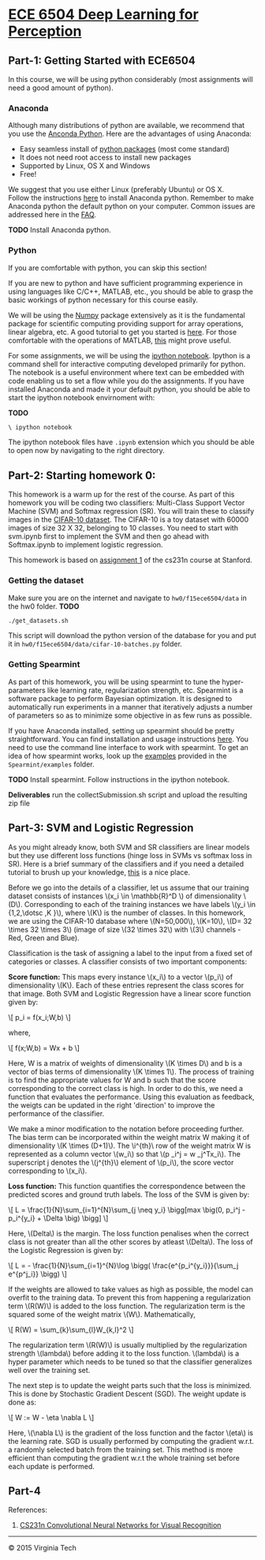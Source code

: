 # [ECE 6504 Deep Learning for Perception](https://filebox.ece.vt.edu/~f15ece6504/)

## Part-1: Getting Started with ECE6504 

In this course, we will be using python considerably (most assignments will need a good amount of python). 

### Anaconda
Although many distributions of python are available, we recommend that you use the [Anconda Python](https://store.continuum.io/cshop/anaconda/). Here are the advantages of using Anaconda: 
- Easy seamless install of [python packages](http://docs.continuum.io/anaconda/pkg-docs) (most come standard)
- It does not need root access to install new packages 
- Supported by Linux, OS X and Windows
- Free! 

We suggest that you use either Linux (preferably Ubuntu) or OS X.  
Follow the instructions [here](http://docs.continuum.io/anaconda/install) to install Anaconda python. 
Remember to make Anaconda python the default python on your computer. 
Common issues are addressed here in the  [FAQ](http://docs.continuum.io/anaconda/faq). 

**TODO**
Install Anaconda python. 

### Python 
If you are comfortable with python, you can skip this section! 

If you are new to python and have sufficient programming experience in using languages like C/C++, MATLAB, etc., you should be able to grasp the basic workings of python necessary for this course easily. 

We will be using the [Numpy](http://www.numpy.org/) package extensively as it is the fundamental package for scientific computing providing support for array operations, linear algebra, etc. A good tutorial to get you started is [here](http://cs231n.github.io/python-numpy-tutorial/). For those comfortable with the operations of MATLAB, [this](http://sebastianraschka.com/Articles/2014_matlab_vs_numpy.html) might prove useful. 

For some assignments, we will be using the [ipython notebook](http://ipython.org/notebook.html). Ipython is a command shell for interactive computing developed primarily for python. The notebook is a useful environment where text can be embedded with code enabling us to set a flow while you do the assignments. 
If you have installed Anaconda and made it your default python, you should be able to start the ipython notebook envirnoment with:

**TODO**

```sh
\ ipython notebook
```
The ipython notebook files have `.ipynb` extension which you should be able to open now by navigating to the right directory. 

## Part-2: Starting homework 0:
This homework is a warm up for the rest of the course. As part of this homework you will be coding two classifiers: Multi-Class Support Vector Machine (SVM) and Softmax regression (SR). You will train these to classify images in the [CIFAR-10 dataset](http://www.cs.toronto.edu/~kriz/cifar.html). The CIFAR-10 is a toy dataset with 60000 images of size 32 X 32, belonging to 10 classes. You need to start with svm.ipynb first to implement the SVM and then go ahead with Softmax.ipynb to implement logistic regression. 

This homework is based on [assignment 1](http://cs231n.github.io/assignment1/) of the cs231n course at Stanford. 

### Getting the dataset
Make sure you are on the internet and navigate to `hw0/f15ece6504/data` in the hw0 folder. 
**TODO**
```sh
./get_datasets.sh
```
This script will download the python version of the database for you and put it in `hw0/f15ece6504/data/cifar-10-batches.py` folder. 

### Getting Spearmint
As part of this homework, you will be using spearmint to tune the hyper-parameters like learning rate, regularization strength, etc. Spearmint is a software package to perform Bayesian optimization. It is designed to automatically run experiments in a manner that iteratively adjusts a number of parameters so as to minimize some objective in as few runs as possible. 

If you have Anaconda installed, setting up spearmint should be pretty straightforward. You can find installation and usage instructions [here](https://github.com/HIPS/Spearmint). You need to use the command line interface to work with spearmint. To get an idea of how spearmint works, look up the [examples](https://github.com/HIPS/Spearmint/tree/master/examples/simple) provided in the `Spearmint/examples` folder. 

**TODO**
Install spearmint. Follow instructions in the ipython notebook. 

**Deliverables**
run the collectSubmission.sh script and upload the resulting zip file

## Part-3: SVM and Logistic Regression
As you might already know, both SVM and SR classifiers are linear models but they use different loss functions (hinge loss in SVMs vs softmax loss in SR). Here is a brief summary of the classifiers and if you need a detailed tutorial to brush up your knowledge, [this](http://cs231n.github.io/linear-classify/) is a nice place.

Before we go into the details of a classifier, let us assume that our training dataset consists of instances \\(x\_i \in \mathbb{R}^D \\) of dimensionality \\(D\\). Corresponding to each of the training instances 
we have labels \\(y\_i \in \{1,2,\dotsc ,K \}\\), where \\(K\\) is the number of classes. In this homework, we are using the CIFAR-10 database where \\(N=50,000\\), \\(K=10\\), \\(D= 32 \times 32 \times 3\\) (image of size  \\(32 \times 32\\) with \\(3\\) channels - Red, Green and Blue). 

Classification is the task of assigning a label to the input from a fixed set of categories or classes. A classifier consists of two important components:

**Score function:** This maps every instance \\(x_i\\) to a vector \\(p\_i\\) of dimensionality \\(K\\). Each of these entries represent the class scores for that image. Both SVM and Logistic Regression have a linear score function given by:

\\[ p\_i = f(x\_i;W,b) \\]

where, 

\\[ f(x;W,b) = Wx + b \\]

Here, W is a matrix of weights of dimensionality \\(K \times D\\) and b is a vector of bias terms of dimensionality \\(K \times 1\\). The process of training is to find the appropriate values for W and b such that the score corresponding to the correct class is high. In order to do this, we need a function that evaluates the performance. Using this evaluation as feedback, the weigts can be updated in the right 'direction' to improve the performance of the classifier. 

We make a minor modification to the notation before proceeding further. The bias term can be incorporated within the weight matrix W making it of dimensionality \\(K \times (D+1)\\). The \i^{th}\ row of the weight matrix W is represented as a column vector \\(w\_i\\) so that \\(p \_i^j = w \_j^Tx\_i\\). The superscript j denotes the \\(j^{th}\\) element of \\(p\_i\\), the score vector corresponding to \\(x\_i\\). 

**Loss function:** This function quantifies the correspondence between the predicted scores and ground truth labels. 
The loss of the SVM is given by:

\\[ L = \frac{1}{N}\sum\_{i=1}^{N}\sum\_{j \neq y\_i} \bigg[max \big(0, p\_i^j - p\_i^{y\_i} + \Delta \big) \bigg] \\]

Here, \\(Delta\\) is the margin. The loss function penalises when the correct class is not greater than all the other scores by atleast \\(Delta\\).
The loss of the Logistic Regression is given by:

\\[ L = - \frac{1}{N}\sum\_{i=1}^{N}\log \bigg( \frac{e^{p\_i^{y\_i}}}{\sum\_j e^{p^j\_i}} \bigg) \\] 

If the weights are allowed to take values as high as possible, the model can overfit to the training data. To prevent this from happening a regularization term \\(R(W)\\) is added to the loss function. The regularization term is the squared some of the weight matrix \\(W\\). Mathematically,

\\[ R(W) = \sum\_{k}\sum\_{l}W\_{k,l}^2 \\]

The regularization term \\(R(W)\\) is usually multiplied by the regularization strength \\(lambda\\) before adding it to the loss function. \\(lambda\\) is a hyper parameter which needs to be tuned so that the classifier generalizes well over the training set. 

The next step is to update the weight parts such that the loss is minimized. This is done by Stochastic Gradient Descent (SGD). The weight update is done as:

\\[ W := W - \eta \nabla L \\]

Here, \\(\nabla L\\) is the gradient of the loss function and the factor \\(eta\\) is the learning rate. SGD is usually performed by computing the gradient w.r.t. a randomly selected batch from the training set.
This method is more efficient than computing the gradient w.r.t the whole training set before each update is performed. 

## Part-4 

References:

1. [CS231n Convolutional Neural Networks for Visual Recognition](cs231n.stanford.edu)

---

&#169; 2015 Virginia Tech


